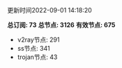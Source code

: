 更新时间2022-09-01 14:18:20

**总订阅: 73**
**总节点: 3126**
**有效节点: 675**
- v2ray节点: 291
- ss节点: 341
- trojan节点: 43

